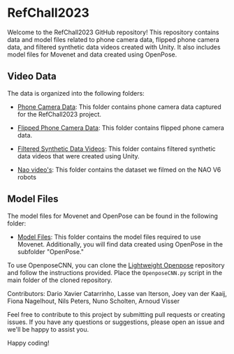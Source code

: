 # RefChall2023
Welcome to the RefChall2023 GitHub repository! This repository contains data and model files related to phone camera data, flipped phone camera data, and filtered synthetic data videos created with Unity. It also includes model files for Movenet and data created using OpenPose.

## Video Data

The data is organized into the following folders:

- [Phone Camera Data](https://drive.google.com/drive/folders/1Djf08R4_V_pmfwGo8ArrQP0Fh2_QT-L-?usp=sharing): This folder contains phone camera data captured for the RefChall2023 project.

- [Flipped Phone Camera Data](https://drive.google.com/drive/folders/1ahcp1RxnblwFw12lzUhCCg2Rh9MJ-CUt?usp=sharing): This folder contains flipped phone camera data.

- [Filtered Synthetic Data Videos](https://drive.google.com/drive/folders/1UrIsa4aTwmriCEGGBAUuCYwvyMIwRHoU?usp=sharing): This folder contains filtered synthetic data videos that were created using Unity.
- [Nao video's](https://drive.google.com/drive/folders/1QDIIl79lVmP6LSYIN92a7_ZuIUEZBuBS?usp=sharing): This folder contains the dataset we filmed on the NAO V6 robots

## Model Files

The model files for Movenet and OpenPose can be found in the following folder:

- [Model Files](https://drive.google.com/drive/folders/17rzZSiDrDhjIR0rv9Bt9Om3X43PPH-y-?usp=sharing): This folder contains the model files required to use Movenet. Additionally, you will find data created using OpenPose in the subfolder "OpenPose."

To use OpenposeCNN, you can clone the [Lightweight Openpose](https://github.com/Daniil-Osokin/lightweight-human-pose-estimation.pytorch) repository and follow the instructions provided. Place the `OpenposeCNN.py` script in the main folder of the cloned repository.


Contributors:
Dario Xavier Catarrinho, Lasse van Iterson, Joey van der Kaaij, Fiona Nagelhout, Nils Peters, Nuno Scholten, Arnoud Visser

Feel free to contribute to this project by submitting pull requests or creating issues. If you have any questions or suggestions, please open an issue and we'll be happy to assist you.

Happy coding!



